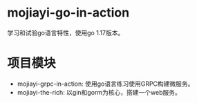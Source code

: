 # mojiayi-go-in-action
学习和试验go语言特性，使用go 1.17版本。

# 项目模块
- mojiayi-grpc-in-action: 使用go语言练习使用GRPC构建微服务。
- mojiayi-the-rich: 以gin和gorm为核心，搭建一个web服务。
